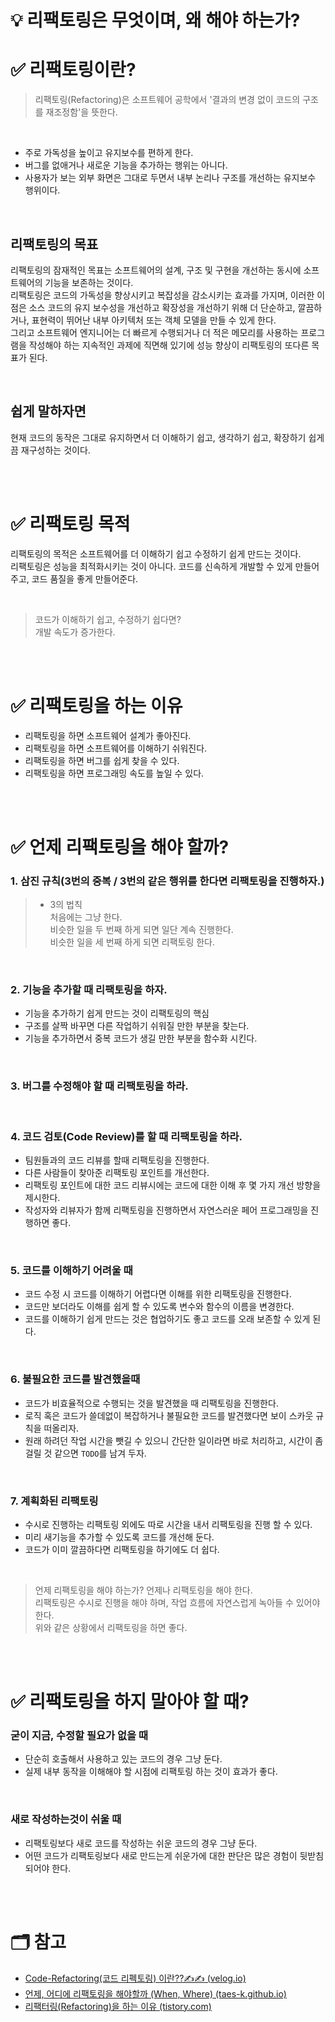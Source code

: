 # 💡 리팩토링은 무엇이며, 왜 해야 하는가?

# ✅ 리팩토링이란?
> 리팩토링(Refactoring)은 소프트웨어 공학에서 '결과의 변경 없이 코드의 구조를 재조정함'을 뜻한다.
> 

<br/>

- 주로 가독성을 높이고 유지보수를 편하게 한다.
- 버그를 없애거나 새로운 기능을 추가하는 행위는 아니다.
- 사용자가 보는 외부 화면은 그대로 두면서 내부 논리나 구조를 개선하는 유지보수 행위이다.

<br/>

## 리팩토링의 목표
리팩토링의 잠재적인 목표는 소프트웨어의 설계, 구조 및 구현을 개선하는 동시에 소프트웨어의 기능을 보존하는 것이다.  
리팩토링은 코드의 가독성을 향상시키고 복잡성을 감소시키는 효과를 가지며, 이러한 이점은 소스 코드의 유지 보수성을 개선하고 확장성을 개선하기 위해 더 단순하고, 깔끔하거나, 표현력이 뛰어난 내부 아키텍처 또는 객체 모델을 만들 수 있게 한다.  
그리고 소프트웨어 엔지니어는 더 빠르게 수행되거나 더 적은 메모리를 사용하는 프로그램을 작성해야 하는 지속적인 과제에 직면해 있기에 성능 향상이 리팩토링의 또다른 목표가 된다.

<br/>

## 쉽게 말하자면
현재 코드의 동작은 그대로 유지하면서 더 이해하기 쉽고, 생각하기 쉽고, 확장하기 쉽게끔 재구성하는 것이다.

<br/>
<br/>

# ✅ 리팩토링 목적
리팩토링의 목적은 소프트웨어를 더 이해하기 쉽고 수정하기 쉽게 만드는 것이다.  
리팩토링은 성능을 최적화시키는 것이 아니다. 코드를 신속하게 개발할 수 있게 만들어주고, 코드 품질을 좋게 만들어준다.

<br/>

> 코드가 이해하기 쉽고, 수정하기 쉽다면?  
개발 속도가 증가한다.
> 

<br/>
<br/>

# ✅ 리팩토링을 하는 이유
- 리팩토링을 하면 소프트웨어 설계가 좋아진다.
- 리팩토링을 하면 소프트웨어를 이해하기 쉬워진다.
- 리팩토링을 하면 버그를 쉽게 찾을 수 있다.
- 리팩토링을 하면 프로그래밍 속도를 높일 수 있다.

<br/>
<br/>

# ✅ 언제 리팩토링을 해야 할까?
### 1. 삼진 규칙(3번의 중복 / 3번의 같은 행위를 한다면 리팩토링을 진행하자.)
> * 3의 법칙  
처음에는 그냥 한다.    
비슷한 일을 두 번째 하게 되면 일단 계속 진행한다.  
비슷한 일을 세 번째 하게 되면 리팩토링 한다.
> 

<br/>

### 2. 기능을 추가할 때 리팩토링을 하자.
- 기능을 추가하기 쉽게 만드는 것이 리팩토링의 핵심
- 구조를 살짝 바꾸면 다른 작업하기 쉬워질 만한 부분을 찾는다.
- 기능을 추가하면서 중복 코드가 생길 만한 부분을 함수화 시킨다.

<br/>

### 3. 버그를 수정해야 할 때 리팩토링을 하라.

<br/>

### 4. 코드 검토(Code Review)를 할 때 리팩토링을 하라.
- 팀원들과의 코드 리뷰를 할때 리팩토링을 진행한다.
- 다른 사람들이 찾아준 리팩토링 포인트를 개선한다.
- 리팩토링 포인트에 대한 코드 리뷰시에는 코드에 대한 이해 후 몇 가지 개선 방향을 제시한다.
- 작성자와 리뷰자가 함께 리팩토링을 진행하면서 자연스러운 페어 프로그래밍을 진행하면 좋다.

<br/>

### 5. 코드를 이해하기 어려울 때
- 코드 수정 시 코드를 이해하기 어렵다면 이해를 위한 리팩토링을 진행한다.
- 코드만 보더라도 이해를 쉽게 할 수 있도록 변수와 함수의 이름을 변경한다.
- 코드를 이해하기 쉽게 만드는 것은 협업하기도 좋고 코드를 오래 보존할 수 있게 된다.

<br/>

### 6. 불필요한 코드를 발견했을때
- 코드가 비효율적으로 수행되는 것을 발견했을 때 리팩토링을 진행한다.
- 로직 혹은 코드가 쓸데없이 복잡하거나 불필요한 코드를 발견했다면 보이 스카웃 규칙을 떠올리자.
- 원래 하려던 작업 시간을 뺏길 수 있으니 간단한 일이라면 바로 처리하고, 시간이 좀 걸릴 것 같으면 `TODO`를 남겨 두자.

<br/>

### 7. 계획화된 리팩토링
- 수시로 진행하는 리팩토링 외에도 따로 시간을 내서 리팩토링을 진행 할 수 있다.
- 미리 새기능을 추가할 수 있도록 코드를 개선해 둔다.
- 코드가 이미 깔끔하다면 리팩토링을 하기에도 더 쉽다.

<br/>

> 언제 리팩토링을 해야 하는가? 언제나 리팩토링을 해야 한다.  
리팩토링은 수시로 진행을 해야 하며, 작업 흐름에 자연스럽게 녹아들 수 있어야 한다.  
위와 같은 상황에서 리팩토링을 하면 좋다.
> 

<br/>
<br/>

# ✅ 리팩토링을 하지 말아야 할 때?
### 굳이 지금, 수정할 필요가 없을 때
- 단순히 호출해서 사용하고 있는 코드의 경우 그냥 둔다.
- 실제 내부 동작을 이해해야 할 시점에 리팩토링 하는 것이 효과가 좋다.

<br/>

### 새로 작성하는것이 쉬울 때
- 리팩토링보다 새로 코드를 작성하는 쉬운 코드의 경우 그냥 둔다.
- 어떤 코드가 리팩토링보다 새로 만드는게 쉬운가에 대한 판단은 많은 경험이 뒷받침되어야 한다.

<br/>
<br/>

# 🗂 참고

- [Code-Refactoring(코드 리펙토링) 이란??✍✍ (velog.io)](https://velog.io/@rlrhs11/Code-Refactoring%EC%BD%94%EB%93%9C-%EB%A6%AC%ED%8E%99%ED%86%A0%EB%A7%81-%EC%9D%B4%EB%9E%80)
- [언제, 어디에 리팩토링을 해야할까 (When, Where) (taes-k.github.io)](https://taes-k.github.io/2-where-when-refactoring.html)
- [리팩터링(Refactoring)을 하는 이유 (tistory.com)](https://code-masterjung.tistory.com/93)

